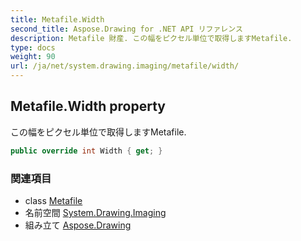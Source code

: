 ```yaml
---
title: Metafile.Width
second_title: Aspose.Drawing for .NET API リファレンス
description: Metafile 財産. この幅をピクセル単位で取得しますMetafile.
type: docs
weight: 90
url: /ja/net/system.drawing.imaging/metafile/width/
---
```

## Metafile.Width property

この幅をピクセル単位で取得しますMetafile.

```csharp
public override int Width { get; }
```

### 関連項目

* class [Metafile](../)
* 名前空間 [System.Drawing.Imaging](../../metafile/)
* 組み立て [Aspose.Drawing](../../../)


